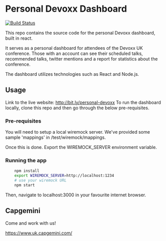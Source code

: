 # Personal Devoxx Dashboard
[![Build Status](https://travis-ci.org/Capgemini-AIE/mydevoxx-dashboard.svg?branch=master)](https://travis-ci.org/Capgemini-AIE/mydevoxx-dashboard)

This repo contains the source code for the personal Devoxx dashboard, built in react.

It serves as a personal dashboard for attendees of the Devoxx UK conference. Those with an account can see their scheduled talks, recommended talks, twitter mentions and a report for statistics about the conference.

The dashboard utilizes technologies such as React and Node.js.

## Usage
Link to the live website: http://bit.ly/personal-devoxx
To run the dashboard locally, clone this repo and then go through the below pre-requisites.

### Pre-requisites
You will need to setup a local wiremock server. We've provided some sample 'mappings'
in /test/wiremock/mappings.

Once this is done. Export the WIREMOCK_SERVER environment variable.

### Running the app

```bash
    npm install
    export WIREMOCK_SERVER=http://localhost:1234
    # use your wiremock URL
    npm start
```

Then, navigate to localhost:3000 in your favourite internet browser.

## Capgemini

Come and work with us!

https://www.uk.capgemini.com/
